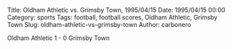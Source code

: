Title: Oldham Athletic vs. Grimsby Town, 1995/04/15
Date: 1995/04/15 00:00
Category: sports
Tags: football, football scores, Oldham Athletic, Grimsby Town
Slug: oldham-athletic-vs-grimsby-town
Author: carbonero


Oldham Athletic 1 - 0 Grimsby Town
